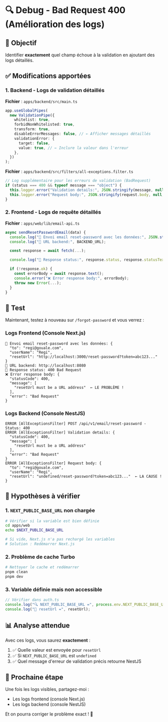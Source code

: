 # 🔍 Debug - Bad Request 400 (Amélioration des logs)

## 🎯 Objectif

Identifier **exactement** quel champ échoue à la validation en ajoutant des logs détaillés.

## ✅ Modifications apportées

### 1. Backend - Logs de validation détaillés

**Fichier** : `apps/backend/src/main.ts`

```typescript
app.useGlobalPipes(
  new ValidationPipe({
    whitelist: true,
    forbidNonWhitelisted: true,
    transform: true,
    disableErrorMessages: false, // ← Afficher messages détaillés
    validationError: {
      target: false,
      value: true, // ← Inclure la valeur dans l'erreur
    },
  })
);
```

**Fichier** : `apps/backend/src/filters/all-exceptions.filter.ts`

```typescript
// Log supplémentaire pour les erreurs de validation (BadRequest)
if (status === 400 && typeof message === "object") {
  this.logger.error("Validation details:", JSON.stringify(message, null, 2));
  this.logger.error("Request body:", JSON.stringify(request.body, null, 2));
}
```

### 2. Frontend - Logs de requête détaillés

**Fichier** : `apps/web/lib/email-api.ts`

```typescript
async sendResetPasswordEmail(data) {
  console.log("📧 Envoi email reset-password avec les données:", JSON.stringify(data, null, 2));
  console.log("🔗 URL backend:", BACKEND_URL);

  const response = await fetch(...);

  console.log("📩 Response status:", response.status, response.statusText);

  if (!response.ok) {
    const errorBody = await response.text();
    console.error("❌ Error response body:", errorBody);
    throw new Error(...);
  }
}
```

## 🧪 Test

Maintenant, testez à nouveau sur `/forgot-password` et vous verrez :

### Logs Frontend (Console Next.js)

```
📧 Envoi email reset-password avec les données: {
  "to": "regi@gouale.com",
  "userName": "Regi",
  "resetUrl": "http://localhost:3000/reset-password?token=abc123..."
}
🔗 URL backend: http://localhost:8080
📩 Response status: 400 Bad Request
❌ Error response body: {
  "statusCode": 400,
  "message": [
    "resetUrl must be a URL address"  ← LE PROBLÈME !
  ],
  "error": "Bad Request"
}
```

### Logs Backend (Console NestJS)

```
ERROR [AllExceptionsFilter] POST /api/v1/email/reset-password - Status: 400
ERROR [AllExceptionsFilter] Validation details: {
  "statusCode": 400,
  "message": [
    "resetUrl must be a URL address"
  ],
  "error": "Bad Request"
}
ERROR [AllExceptionsFilter] Request body: {
  "to": "regi@gouale.com",
  "userName": "Regi",
  "resetUrl": "undefined/reset-password?token=abc123..."  ← LA CAUSE !
}
```

## 🔎 Hypothèses à vérifier

### 1. `NEXT_PUBLIC_BASE_URL` non chargée

```bash
# Vérifier si la variable est bien définie
cd apps/web
echo $NEXT_PUBLIC_BASE_URL

# Si vide, Next.js n'a pas rechargé les variables
# Solution : Redémarrer Next.js
```

### 2. Problème de cache Turbo

```bash
# Nettoyer le cache et redémarrer
pnpm clean
pnpm dev
```

### 3. Variable définie mais non accessible

```typescript
// Vérifier dans auth.ts
console.log("🔍 NEXT_PUBLIC_BASE_URL =", process.env.NEXT_PUBLIC_BASE_URL);
console.log("🔗 resetUrl =", resetUrl);
```

## 📊 Analyse attendue

Avec ces logs, vous saurez **exactement** :

1. ✅ Quelle valeur est envoyée pour `resetUrl`
2. ✅ Si `NEXT_PUBLIC_BASE_URL` est `undefined`
3. ✅ Quel message d'erreur de validation précis retourne NestJS

## 🚀 Prochaine étape

Une fois les logs visibles, partagez-moi :

- Les logs frontend (console Next.js)
- Les logs backend (console NestJS)

Et on pourra corriger le problème exact ! 🎯
